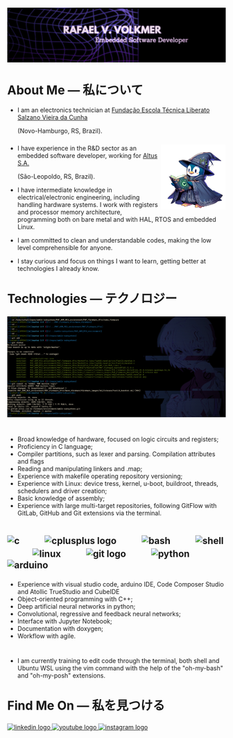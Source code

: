 ![Alt Text](https://github.com/RafaelVVolkmer/RafaelVVolkmer/blob/main/RafaelVVolkmer_Banner.png)

# About Me — 私について
- I am an electronics technician at [Fundação Escola Técnica Liberato Salzano Vieira da Cunha](https://www.liberato.com.br)
  
  (Novo-Hamburgo, RS, Brazil).
  ###

<img align="right" height="150" src="https://github.com/RafaelVVolkmer/RafaelVVolkmer/blob/main/PENGUIM_1%20(1).png"  />

- I have experience in the R&D sector as an embedded software developer, working for [Altus S.A.](https://www.altus.com.br)
  
  (São-Leopoldo, RS, Brazil).
  
- I have intermediate knowledge in electrical/electronic engineering, including handling hardware systems. I work with registers and processor memory architecture, programming both on bare metal and with HAL, RTOS and embedded Linux.
  
- I am committed to clean and understandable codes, making the low level comprehensible for anyone.

- I stay curious and focus on things I want to learn, getting better at technologies I already know.

###
# Technologies — テクノロジー
###
![Alt Text](https://github.com/RafaelVVolkmer/RafaelVVolkmer/blob/main/image.png)
#
- Broad knowledge of hardware, focused on logic circuits and registers;
- Proficiency in C language;
- Compiler partitions, such as lexer and parsing. Compilation attributes and flags
- Reading and manipulating linkers and .map;
- Experience with makefile operating repository versioning;
- Experience with Linux: device tress, kernel, u-boot, buildroot, threads, schedulers and driver creation;
- Basic knowledge of assembly;
- Experience with large multi-target repositories, following GitFlow with GitLab, GitHub and Git extensions via the terminal.
  
###
#
## <img src="https://cdn.jsdelivr.net/gh/devicons/devicon@latest/icons/c/c-plain.svg" height="40" alt="c"/>ㅤㅤㅤ<img src="https://cdn.jsdelivr.net/gh/devicons/devicon@latest/icons/cplusplus/cplusplus-plain.svg" height="40" alt="cplusplus logo"/>ㅤㅤㅤ<img src="https://cdn.jsdelivr.net/gh/devicons/devicon@latest/icons/bash/bash-original.svg" alt="bash" height="40"/>ㅤㅤㅤ<img src="https://cdn.jsdelivr.net/gh/devicons/devicon@latest/icons/powershell/powershell-plain.svg" alt="shell" height="40"/>ㅤㅤㅤ<img src="https://cdn.jsdelivr.net/gh/devicons/devicon@latest/icons/linux/linux-plain.svg" height="40" alt="linux"/>ㅤㅤㅤ<img src="https://cdn.jsdelivr.net/gh/devicons/devicon/icons/git/git-original.svg" height="40" alt="git logo"/>ㅤㅤㅤ<img src="https://cdn.jsdelivr.net/gh/devicons/devicon@latest/icons/python/python-plain.svg" alt="python" height="40"/>ㅤㅤㅤ<img src="https://cdn.jsdelivr.net/gh/devicons/devicon@latest/icons/arduino/arduino-original.svg" alt="arduino" height="40"/>
###

- Experience with visual studio code, arduino IDE, Code Composer Studio and Atollic TrueStudio and CubeIDE
- Object-oriented programming with C++;
- Deep artificial neural networks in python;
- Convolutional, regressive and feedback neural networks;
- Interface with Jupyter Notebook;
- Documentation with doxygen;
- Workflow with agile.
  
#
- I am currently training to edit code through the terminal, both shell and Ubuntu WSL using the vim command with the help of the "oh-my-bash" and "oh-my-posh" extensions.

###
# Find Me On — 私を見つける
###

<div align="left">
  <a href="https://linkedin.com/in/rafaelvvolkmer" target="_blank">
    <img src="https://img.shields.io/static/v1?message=LinkedIn&logo=linkedin&label=&color=0077B5&logoColor=white&labelColor=&style=for-the-badge" height="35" alt="linkedin logo"  />
  </a>
  <a href="https://www.youtube.com/@Zadocsons/videos" target="_blank">
    <img src="https://img.shields.io/static/v1?message=Youtube&logo=youtube&label=&color=FF0000&logoColor=white&labelColor=&style=for-the-badge" height="35" alt="youtube logo"  />
  </a>
  <a href="https://instagram.com/rafael.volkmer_" target="_blank">
    <img src="https://img.shields.io/static/v1?message=Instagram&logo=instagram&label=&color=E4405F&logoColor=white&labelColor=&style=for-the-badge" height="35" alt="instagram logo"  />
  </a>
</div>

###


